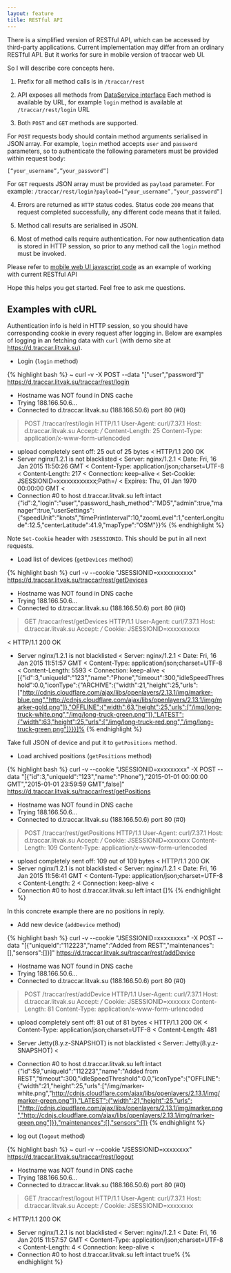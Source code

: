 ```yaml
---
layout: feature
title: RESTful API
---
```


There is a simplified version of RESTful API, which can be accessed by third-party applications. Current implementation may differ from an ordinary RESTful API. But it works for sure in mobile version of traccar web UI.

So I will describe core concepts here.

1) Prefix for all method calls is in `/traccar/rest`

2) API exposes all methods from [DataService interface](https://github.com/vitalidze/traccar-web/blob/dev/src/main/java/org/traccar/web/client/model/DataService.java) Each method is available by URL, for example `login` method is available at `/traccar/rest/login` URL

3) Both `POST` and `GET` methods are supported.

For `POST` requests body should contain method arguments serialised in JSON array. For example, `login` method accepts `user` and `password` parameters, so to authenticate the following parameters must be provided within request body:

    [“your_username”,”your_password”]

For `GET` requests JSON array must be provided as `payload` parameter. For example: `/traccar/rest/login?payload=[“your_username”,”your_password”]`

4) Errors are returned as `HTTP` status codes. Status code `200` means that request completed successfully, any different code means that it failed.

5) Method call results are serialised in JSON.

6) Most of method calls require authentication. For now authentication data is stored in HTTP session, so prior to any method call the `login` method must be invoked.

Please refer to [mobile web UI javascript code](https://github.com/vitalidze/traccar-web/blob/dev/src/main/webapp/m/js/traccar-mobile.js#L101) as an example of working with current RESTful API

Hope this helps you get started. Feel free to ask me questions.

Examples with cURL
------------------

Authentication info is held in HTTP session, so you should have corresponding cookie in every request after logging in. Below are examples of logging in an fetching data with `curl` (with demo site at https://d.traccar.litvak.su).

* Login (`login` method)

{% highlight bash %}
 ~  curl -v -X POST --data "[\"user\",\"password\"]" https://d.traccar.litvak.su/traccar/rest/login
* Hostname was NOT found in DNS cache
*   Trying 188.166.50.6...
* Connected to d.traccar.litvak.su (188.166.50.6) port 80 (#0)
> POST /traccar/rest/login HTTP/1.1
> User-Agent: curl/7.37.1
> Host: d.traccar.litvak.su
> Accept: */*
> Content-Length: 25
> Content-Type: application/x-www-form-urlencoded
>
* upload completely sent off: 25 out of 25 bytes
< HTTP/1.1 200 OK
* Server nginx/1.2.1 is not blacklisted
< Server: nginx/1.2.1
< Date: Fri, 16 Jan 2015 11:50:26 GMT
< Content-Type: application/json;charset=UTF-8
< Content-Length: 217
< Connection: keep-alive
< Set-Cookie: JSESSIONID=xxxxxxxxxxxx;Path=/
< Expires: Thu, 01 Jan 1970 00:00:00 GMT
<
* Connection #0 to host d.traccar.litvak.su left intact
{"id":2,"login":"user","password_hash_method":"MD5","admin":true,"manager":true,"userSettings":{"speedUnit":"knots","timePrintInterval":10,"zoomLevel":1,"centerLongitude":12.5,"centerLatitude":41.9,"mapType":"OSM"}}%
{% endhighlight %}

Note `Set-Cookie` header with `JSESSIONID`. This should be put in all next requests.

* Load list of devices (`getDevices` method)

{% highlight bash %}
curl -v --cookie "JSESSIONID=xxxxxxxxxxx" https://d.traccar.litvak.su/traccar/rest/getDevices
* Hostname was NOT found in DNS cache
*   Trying 188.166.50.6...
* Connected to d.traccar.litvak.su (188.166.50.6) port 80 (#0)
> GET /traccar/rest/getDevices HTTP/1.1
> User-Agent: curl/7.37.1
> Host: d.traccar.litvak.su
> Accept: */*
> Cookie: JSESSIONID=xxxxxxxxxx
>
< HTTP/1.1 200 OK
* Server nginx/1.2.1 is not blacklisted
< Server: nginx/1.2.1
< Date: Fri, 16 Jan 2015 11:51:57 GMT
< Content-Type: application/json;charset=UTF-8
< Content-Length: 5593
< Connection: keep-alive
<
[{"id":3,"uniqueId":"123","name":"Phone","timeout":300,"idleSpeedThreshold":0.0,"iconType":{"ARCHIVE":{"width":21,"height":25,"urls":["http://cdnjs.cloudflare.com/ajax/libs/openlayers/2.13.1/img/marker-blue.png","http://cdnjs.cloudflare.com/ajax/libs/openlayers/2.13.1/img/marker-gold.png"]},"OFFLINE":{"width":63,"height":25,"urls":["/img/long-truck-white.png","/img/long-truck-green.png"]},"LATEST":{"width":63,"height":25,"urls":["/img/long-truck-red.png","/img/long-truck-green.png"]}}}]%
{% endhighlight %}

Take full JSON of device and put it to `getPositions` method.

* Load archived positions (`getPositions` method)

{% highlight bash %}
curl -v --cookie "JSESSIONID=xxxxxxxxx" -X POST --data "[{\"id\":3,\"uniqueId\":\"123\",\"name\":\"Phone\"},\"2015-01-01 00:00:00 GMT\",\"2015-01-01 23:59:59 GMT\",false]" https://d.traccar.litvak.su/traccar/rest/getPositions
* Hostname was NOT found in DNS cache
*   Trying 188.166.50.6...
* Connected to d.traccar.litvak.su (188.166.50.6) port 80 (#0)
> POST /traccar/rest/getPositions HTTP/1.1
> User-Agent: curl/7.37.1
> Host: d.traccar.litvak.su
> Accept: */*
> Cookie: JSESSIONID=xxxxxxx
> Content-Length: 109
> Content-Type: application/x-www-form-urlencoded
>
* upload completely sent off: 109 out of 109 bytes
< HTTP/1.1 200 OK
* Server nginx/1.2.1 is not blacklisted
< Server: nginx/1.2.1
< Date: Fri, 16 Jan 2015 11:56:41 GMT
< Content-Type: application/json;charset=UTF-8
< Content-Length: 2
< Connection: keep-alive
<
* Connection #0 to host d.traccar.litvak.su left intact
[]%
{% endhighlight %}

In this concrete example there are no positions in reply.

* Add new device (`addDevice` method)

{% highlight bash %}
curl -v --cookie "JSESSIONID=xxxxxxxxx" -X POST --data "[{\"uniqueId\":\"112223\",\"name\":\"Added from REST\",\"maintenances\":[],\"sensors\":[]}]" https://d.traccar.litvak.su/traccar/rest/addDevice
* Hostname was NOT found in DNS cache
*   Trying 188.166.50.6...
* Connected to d.traccar.litvak.su (188.166.50.6) port 80 (#0)
> POST /traccar/rest/addDevice HTTP/1.1
> User-Agent: curl/7.37.1
> Host: d.traccar.litvak.su
> Accept: */*
> Cookie: JSESSIONID=xxxxxxx
> Content-Length: 81
> Content-Type: application/x-www-form-urlencoded
> 
* upload completely sent off: 81 out of 81 bytes
< HTTP/1.1 200 OK
< Content-Type: application/json;charset=UTF-8
< Content-Length: 481
* Server Jetty(8.y.z-SNAPSHOT) is not blacklisted
< Server: Jetty(8.y.z-SNAPSHOT)
< 
* Connection #0 to host d.traccar.litvak.su left intact
{"id":59,"uniqueId":"112223","name":"Added from REST","timeout":300,"idleSpeedThreshold":0.0,"iconType":{"OFFLINE":{"width":21,"height":25,"urls":["/img/marker-white.png","http://cdnjs.cloudflare.com/ajax/libs/openlayers/2.13.1/img/marker-green.png"]},"LATEST":{"width":21,"height":25,"urls":["http://cdnjs.cloudflare.com/ajax/libs/openlayers/2.13.1/img/marker.png","http://cdnjs.cloudflare.com/ajax/libs/openlayers/2.13.1/img/marker-green.png"]}},"maintenances":[],"sensors":[]}
{% endhighlight %}

* log out (`logout` method)

{% highlight bash %}
~  curl -v --cookie "JSESSIONID=xxxxxxxx" https://d.traccar.litvak.su/traccar/rest/logout
* Hostname was NOT found in DNS cache
*   Trying 188.166.50.6...
* Connected to d.traccar.litvak.su (188.166.50.6) port 80 (#0)
> GET /traccar/rest/logout HTTP/1.1
> User-Agent: curl/7.37.1
> Host: d.traccar.litvak.su
> Accept: */*
> Cookie: JSESSIONID=xxxxxxxx
>
< HTTP/1.1 200 OK
* Server nginx/1.2.1 is not blacklisted
< Server: nginx/1.2.1
< Date: Fri, 16 Jan 2015 11:57:57 GMT
< Content-Type: application/json;charset=UTF-8
< Content-Length: 4
< Connection: keep-alive
<
* Connection #0 to host d.traccar.litvak.su left intact
true%
{% endhighlight %}
